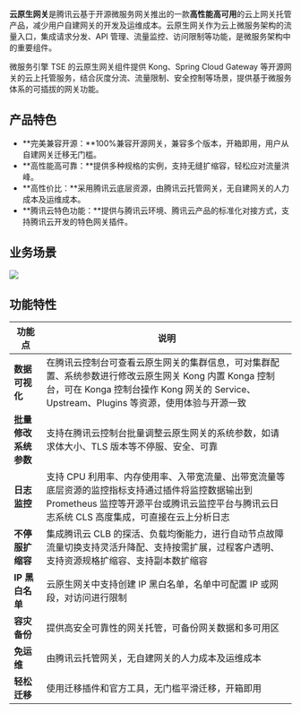 **云原生网关**是腾讯云基于开源微服务网关推出的一款**高性能高可用**的云上网关托管产品，减少用户自建网关的开发及运维成本。云原生网关作为云上微服务架构的流量入口，集成请求分发、API 管理、流量监控、访问限制等功能，是微服务架构中的重要组件。

微服务引擎 TSE 的云原生网关组件提供 Kong、Spring Cloud Gateway 等开源网关的云上托管服务，结合灰度分流、流量限制、安全控制等场景，提供基于微服务体系的可插拔的网关功能。

## 产品特色

- **完美兼容开源：**100%兼容开源网关，兼容多个版本，开箱即用，用户从自建网关迁移无门槛。
- **高性能高可靠：**提供多种规格的实例，支持无缝扩缩容，轻松应对流量洪峰。
- **高性价比：**采用腾讯云底层资源，由腾讯云托管网关，无自建网关的人力成本及运维成本。
- **腾讯云特色功能：**提供与腾讯云环境、腾讯云产品的标准化对接方式，支持腾讯云开发的特色网关插件。

## 业务场景

![](https://qcloudimg.tencent-cloud.cn/raw/720b1c1663a9e27c775609503d7cebb6.png)

## 功能特性

| **功能点**           | **说明**                                                     |
| -------------------- | ------------------------------------------------------------ |
| **数据可视化**       | 在腾讯云控制台可查看云原生网关的集群信息，可对集群配置、系统参数进行修改云原生网关 Kong 内置 Konga 控制台，可在 Konga 控制台操作 Kong 网关的 Service、Upstream、Plugins 等资源，使用体验与开源一致 |
| **批量修改系统参数** | 支持在腾讯云控制台批量调整云原生网关的系统参数，如请求体大小、TLS 版本等不停服、安全、可靠 |
| **日志监控**         | 支持 CPU 利用率、内存使用率、入带宽流量、出带宽流量等底层资源的监控指标支持通过插件将监控数据输出到 Prometheus 监控等开源平台或腾讯云监控平台与腾讯云日志系统 CLS 高度集成，可直接在云上分析日志 |
| **不停服扩缩容**     | 集成腾讯云 CLB 的探活、负载均衡能力，进行自动节点故障流量切换支持灵活升降配、支持按需扩展，过程客户透明、支持资源规格扩缩容、支持副本数扩缩容 |
| **IP 黑白名单**       | 云原生网关中支持创建 IP 黑白名单，名单中可配置 IP 或网段，对访问进行限制 |
| **容灾备份**         | 提供高安全可靠性的网关托管，可备份网关数据和多可用区         |
| **免运维**           | 由腾讯云托管网关，无自建网关的人力成本及运维成本             |
| **轻松迁移**         | 使用迁移插件和官方工具，无门槛平滑迁移，开箱即用             |